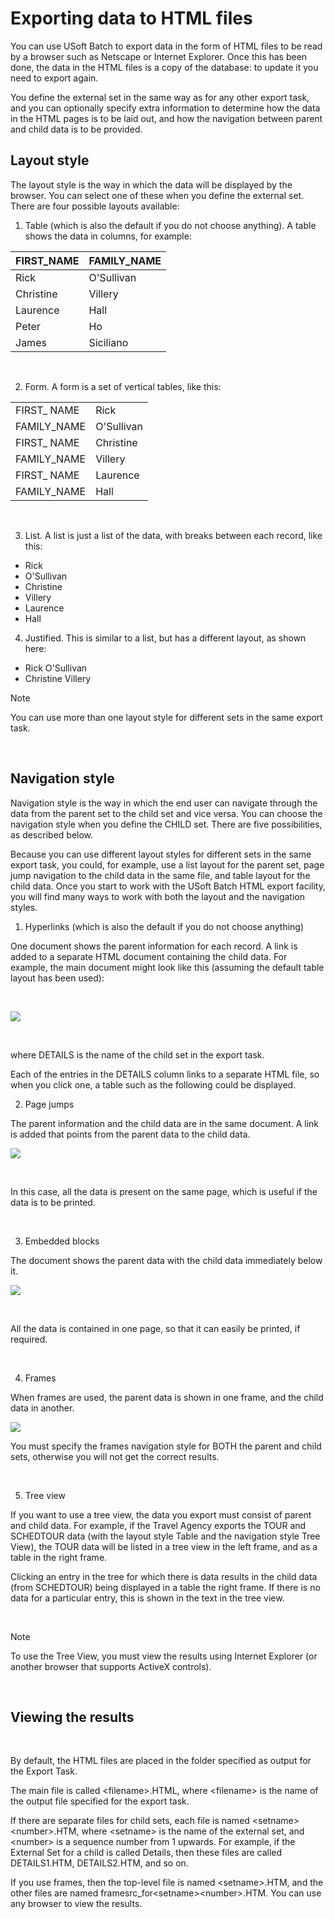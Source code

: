 # Exporting data to HTML files

You can use USoft Batch to export data in the form of HTML files to be read by a browser such as Netscape or Internet Explorer. Once this has been done, the data in the HTML files is a copy of the database: to update it you need to export again.

You define the external set in the same way as for any other export task, and you can optionally specify extra information to determine how the data in the HTML pages is to be laid out, and how the navigation between parent and child data is to be provided.

## Layout style

The layout style is the way in which the data will be displayed by the browser. You can select one of these when you define the external set. There are four possible layouts available:

1. Table (which is also the default if you do not choose anything). A table shows the data in columns, for example:

|**FIRST_NAME**|**FAMILY_NAME**|
|--------|--------|
|Rick    |O'Sullivan|
|Christine|Villery |
|Laurence|Hall    |
|Peter   |Ho      |
|James   |Siciliano|



 

2. Form. A form is a set of vertical tables, like this:

|        |        |
|--------|--------|
|FIRST_ NAME|Rick    |
|FAMILY_NAME|O'Sullivan|
|FIRST_ NAME|Christine|
|FAMILY_NAME|Villery |
|FIRST_ NAME|Laurence|
|FAMILY_NAME|Hall    |



 

3. List. A list is just a list of the data, with breaks between each record, like this:

- Rick
- O'Sullivan
- Christine
- Villery
- Laurence
- Hall

4. Justified. This is similar to a list, but has a different layout, as shown here:

- Rick O'Sullivan
- Christine Villery

> [!NOTE]
> You can use more than one layout style for different sets in the same export task.

 

## Navigation style

Navigation style is the way in which the end user can navigate through the data from the parent set to the child set and vice versa. You can choose the navigation style when you define the CHILD set. There are five possibilities, as described below.

Because you can use different layout styles for different sets in the same export task, you could, for example, use a list layout for the parent set, page jump navigation to the child data in the same file, and table layout for the child data. Once you start to work with the USoft Batch HTML export facility, you will find many ways to work with both the layout and the navigation styles.

1. Hyperlinks (which is also the default if you do not choose anything)

One document shows the parent information for each record. A link is added to a separate HTML document containing the child data. For example, the main document might look like this (assuming the default table layout has been used):

 

![](/api/Task%20flow/External%20sets/assets/d96e78e9-7624-4c41-9438-c4bba1473f94.jpg)

 

where DETAILS is the name of the child set in the export task.

Each of the entries in the DETAILS column links to a separate HTML file, so when you click one, a table such as the following could be displayed.

2. Page jumps

The parent information and the child data are in the same document. A link is added that points from the parent data to the child data.

![](/api/Task%20flow/External%20sets/assets/61d79e86-86b4-4795-9bf0-080a77aea30a.jpg)

 

In this case, all the data is present on the same page, which is useful if the data is to be printed.

 

3. Embedded blocks

The document shows the parent data with the child data immediately below it.

![](/api/Task%20flow/External%20sets/assets/3934aaec-1d9a-474a-926b-63651accd5f9.jpg)

 

All the data is contained in one page, so that it can easily be printed, if required.

 

4. Frames

When frames are used, the parent data is shown in one frame, and the child data in another.

![](/api/Task%20flow/External%20sets/assets/fd3ab574-c49e-45b3-8cea-ad39fe2f0fdc.jpg)

You must specify the frames navigation style for BOTH the parent and child sets, otherwise you will not get the correct results.

 

5. Tree view

If you want to use a tree view, the data you export must consist of parent and child data. For example, if the Travel Agency exports the TOUR and SCHEDTOUR data (with the layout style Table and the navigation style Tree View), the TOUR data will be listed in a tree view in the left frame, and as a table in the right frame.

Clicking an entry in the tree for which there is data results in the child data (from SCHEDTOUR) being displayed in a table the right frame. If there is no data for a particular entry, this is shown in the text in the tree view.

 

> [!NOTE]
> To use the Tree View, you must view the results using Internet Explorer (or another browser that supports ActiveX controls).

 

## Viewing the results

 

By default, the HTML files are placed in the folder specified as output for the Export Task.

The main file is called \<filename>.HTML, where \<filename> is the name of the output file specified for the export task.

If there are separate files for child sets, each file is named \<setname>\<number>.HTM, where \<setname> is the name of the external set, and \<number> is a sequence number from 1 upwards. For example, if the External Set for a child is called Details, then these files are called DETAILS1.HTM, DETAILS2.HTM, and so on.

If you use frames, then the top-level file is named \<setname>.HTM, and the other files are named framesrc_for\<setname>\<number>.HTM. You can use any browser to view the results.
